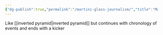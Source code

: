 ```yaml
---
{"dg-publish":true,"permalink":"/martini-glass-journalism/","title":"Martini Glass (journalism)","tags":["journalism"],"created":"2023-04-20","updated":""}
---
```



Like [[inverted pyramid\|inverted pyramid]] but continues with chronology of events and ends with a kicker 